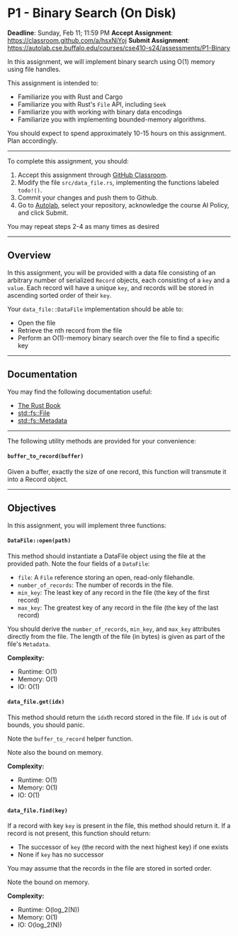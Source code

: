 # P1 - Binary Search (On Disk)

**Deadline**: Sunday, Feb 11; 11:59 PM
**Accept Assignment**: https://classroom.github.com/a/hsxNiYoj
**Submit Assignment**: https://autolab.cse.buffalo.edu/courses/cse410-s24/assessments/P1-Binary

In this assignment, we will implement binary search using O(1) memory using file handles.

This assignment is intended to:
- Familiarize you with Rust and Cargo
- Familiarize you with Rust's `File` API, including `Seek`
- Familiarize you with working with binary data encodings
- Familiarize you with implementing bounded-memory algorithms.

You should expect to spend approximately 10-15 hours on this assignment.  Plan accordingly.

----

To complete this assignment, you should:

1. Accept this assignment through [GitHub Classroom](https://classroom.github.com/a/hsxNiYoj).
2. Modify the file `src/data_file.rs`, implementing the functions labeled `todo!()`.
3. Commit your changes and push them to Github.
4. Go to [Autolab](https://autolab.cse.buffalo.edu/courses/cse410-s24/assessments/P1-Binary), select your repository, acknowledge the course AI Policy, and click Submit.

You may repeat steps 2-4 as many times as desired

----

## Overview

In this assignment, you will be provided with a data file consisting of an arbitrary number of serialized `Record` objects, each consisting of a `key` and a `value`.  Each record will have a unique `key`, and records will be stored in ascending sorted order of their `key`.

Your `data_file::DataFile` implementation should be able to:
- Open the file
- Retrieve the nth record from the file
- Perform an O(1)-memory binary search over the file to find a specific key

----

## Documentation

You may find the following documentation useful:

* [The Rust Book](https://doc.rust-lang.org/book/)
* [std::fs::File](https://doc.rust-lang.org/std/fs/struct.File.html)
* [std::fs::Metadata](https://doc.rust-lang.org/std/fs/struct.Metadata.html)

----

The following utility methods are provided for your convenience:

#### `buffer_to_record(buffer)`

Given a buffer, exactly the size of one record, this function will transmute it into a Record object.

----

## Objectives

In this assignment, you will implement three functions:

#### `DataFile::open(path)`

This method should instantiate a DataFile object using the file at the provided path.  Note the four fields of a `DataFile`: 
* `file`: A `File` reference storing an open, read-only filehandle.
* `number_of_records`: The number of records in the file.
* `min_key`: The least key of any record in the file (the key of the first record)
* `max_key`: The greatest key of any record in the file (the key of the last record)

You should derive the `number_of_records`, `min_key`, and `max_key` attributes directly from the file.  The length of the file (in bytes) is given as part of the file's `Metadata`.

**Complexity:**
- Runtime: O(1)
- Memory: O(1)
- IO: O(1)


#### `data_file.get(idx)`

This method should return the `idx`th record stored in the file.  If `idx` is out of bounds, you should panic.

Note the `buffer_to_record` helper function.

Note also the bound on memory.

**Complexity:**
- Runtime: O(1)
- Memory: O(1)
- IO: O(1)

#### `data_file.find(key)`

If a record with key `key` is present in the file, this method should return it.  If a record is not present, this function should return:
- The successor of `key` (the record with the next highest key) if one exists
- None if `key` has no successor

You may assume that the records in the file are stored in sorted order.

Note the bound on memory.

**Complexity:**
- Runtime: O(log_2(N))
- Memory: O(1)
- IO: O(log_2(N))

